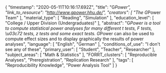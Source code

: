 {
    "timestamp": "2020-05-11T10:16:17.692Z",
    "title": "G*Power",
    "link_to_resource": "http://www.gpower.hhu.de/",
    "creators": [
        "The G*Power Team"
    ],
    "material_type": [
        "Reading",
        "Simulation"
    ],
    "education_level": [
        "College / Upper Division (Undergraduates)"
    ],
    "abstract": "G*Power is a tool to compute statistical power analyses for many different t tests, F tests, \u03c72 tests, z tests and some exact tests. G*Power can also be used to compute effect sizes and to display graphically the results of power analyses",
    "language": [
        "English",
        "German"
    ],
    "conditions_of_use": "I don't see any of these",
    "primary_user": [
        "Student",
        "Teacher",
        "Researcher"
    ],
    "subject_areas": [
        "Math & Statistics"
    ],
    "FORRT_clusters": [
        "Reproducible Analyses",
        "Preregistration",
        "Replication Research"
    ],
    "tags": [
        "Reproducibility Knowledge",
        "Power Analysis Tool"
    ]
}